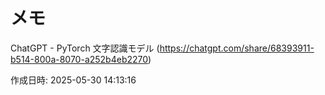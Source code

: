 # メモ

ChatGPT - PyTorch 文字認識モデル (https://chatgpt.com/share/68393911-b514-800a-8070-a252b4eb2270)

作成日時: 2025-05-30 14:13:16